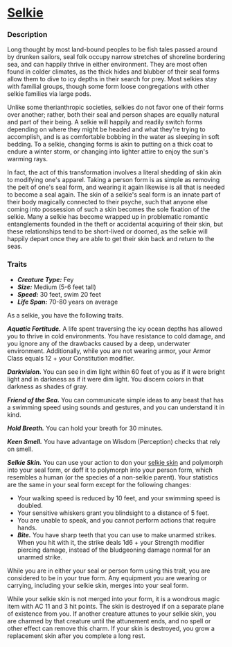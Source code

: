 # [Selkie](https://github.com/mpanighetti/dnd5e-species/blob/main/fey/selkie.md)

### Description

Long thought by most land-bound peoples to be fish tales passed around by drunken sailors, seal folk occupy narrow stretches of shoreline bordering sea, and can happily thrive in either environment. They are most often found in colder climates, as the thick hides and blubber of their seal forms allow them to dive to icy depths in their search for prey. Most selkies stay with familial groups, though some form loose congregations with other selkie families via large pods.

Unlike some therianthropic societies, selkies do not favor one of their forms over another; rather, both their seal and person shapes are equally natural and part of their being. A selkie will happily and readily switch forms depending on where they might be headed and what they're trying to accomplish, and is as comfortable bobbing in the water as sleeping in soft bedding. To a selkie, changing forms is akin to putting on a thick coat to endure a winter storm, or changing into lighter attire to enjoy the sun's warming rays.

In fact, the act of this transformation involves a literal shedding of skin akin to modifying one's apparel. Taking a person form is as simple as removing the pelt of one's seal form, and wearing it again likewise is all that is needed to become a seal again. The skin of a selkie's seal form is an innate part of their body magically connected to their psyche, such that anyone else coming into possession of such a skin becomes the sole fixation of the selkie. Many a selkie has become wrapped up in problematic romantic entanglements founded in the theft or accidental acquiring of their skin, but these relationships tend to be short-lived or doomed, as the selkie will happily depart once they are able to get their skin back and return to the seas.

### Traits

- _**Creature Type:**_ Fey
- _**Size:**_ Medium (5-6 feet tall)
- _**Speed:**_ 30 feet, swim 20 feet
- _**Life Span:**_ 70-80 years on average

As a selkie, you have the following traits.

_**Aquatic Fortitude.**_ A life spent traversing the icy ocean depths has allowed you to thrive in cold environments. You have resistance to cold damage, and you ignore any of the drawbacks caused by a deep, underwater environment. Additionally, while you are not wearing armor, your Armor Class equals 12 + your Constitution modifier.

_**Darkvision.**_ You can see in dim light within 60 feet of you as if it were bright light and in darkness as if it were dim light. You discern colors in that darkness as shades of gray.

_**Friend of the Sea.**_ You can communicate simple ideas to any beast that has a swimming speed using sounds and gestures, and you can understand it in kind.

_**Hold Breath.**_ You can hold your breath for 30 minutes.

_**Keen Smell.**_ You have advantage on Wisdom (Perception) checks that rely on smell.

_**Selkie Skin.**_ You can use your action to don your [selkie skin](../artifacts/selkie-skin.md) and polymorph into your seal form, or doff it to polymorph into your person form, which resembles a human (or the species of a non-selkie parent). Your statistics are the same in your seal form except for the following changes:

- Your walking speed is reduced by 10 feet, and your swimming speed is doubled.
- Your sensitive whiskers grant you blindsight to a distance of 5 feet.
- You are unable to speak, and you cannot perform actions that require hands.
- _**Bite.**_ You have sharp teeth that you can use to make unarmed strikes. When you hit with it, the strike deals 1d6 + your Strength modifier piercing damage, instead of the bludgeoning damage normal for an unarmed strike.

While you are in either your seal or person form using this trait, you are considered to be in your true form. Any equipment you are wearing or carrying, including your selkie skin, merges into your seal form.

While your selkie skin is not merged into your form, it is a wondrous magic item with AC 11 and 3 hit points. The skin is destroyed if on a separate plane of existence from you. If another creature attunes to your selkie skin, you are charmed by that creature until the attunement ends, and no spell or other effect can remove this charm. If your skin is destroyed, you grow a replacement skin after you complete a long rest.

